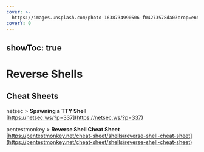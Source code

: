 ```yaml
---
cover: >-
  https://images.unsplash.com/photo-1638734990506-f04273578da0?crop=entropy&cs=srgb&fm=jpg&ixid=MnwxOTcwMjR8MHwxfHJhbmRvbXx8fHx8fHx8fDE2NDExNTA4OTg&ixlib=rb-1.2.1&q=85
coverY: 0
---
```

showToc: true
---

# Reverse Shells

## Cheat Sheets

netsec > **Spawning a TTY Shell**\
[https://netsec.ws/?p=337](https://netsec.ws/?p=337)

pentestmonkey > **Reverse Shell Cheat Sheet**\
[https://pentestmonkey.net/cheat-sheet/shells/reverse-shell-cheat-sheet](https://pentestmonkey.net/cheat-sheet/shells/reverse-shell-cheat-sheet)
